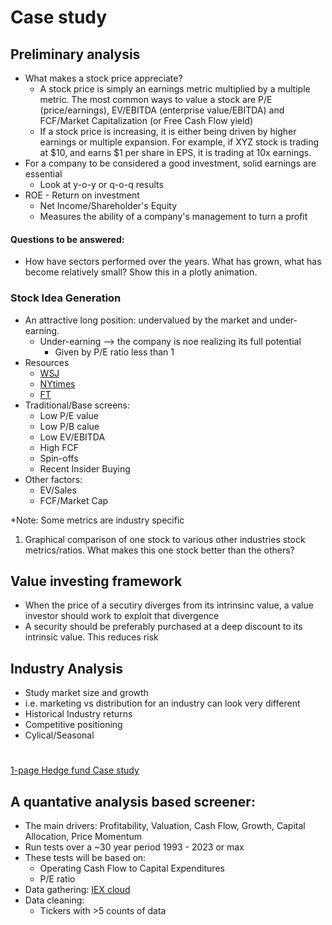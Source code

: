 # Case study

## Preliminary analysis
- What makes a stock price appreciate?
  - A stock price is simply an earnings metric multiplied by a multiple metric. The most common ways to value a stock are P/E (price/earnings), EV/EBITDA (enterprise value/EBITDA) and FCF/Market Capitalization (or Free Cash Flow yield)
  - If a stock price is increasing, it is either being driven by higher earnings or multiple expansion. For example, if XYZ stock is trading at $10, and earns $1 per share in EPS, it is trading at 10x earnings.
- For a company to be considered a good investment, solid earnings are essential
  - Look at y-o-y or q-o-q results
- ROE - Return on investment
  - Net Income/Shareholder's Equity
  - Measures the ability of a company's management to turn a profit

#### Questions to be answered:
- How have sectors performed over the years. What has grown, what has become relatively small? Show this in a plotly animation.

### Stock Idea Generation
- An attractive long position: undervalued by the market and under-earning.
  - Under-earning --> the company is noe realizing its full potential
    - Given by P/E ratio less than 1
- Resources
  - [WSJ](https://www.wsj.com/)
  - [NYtimes](https://www.nytimes.com/)
  - [FT](https://www.ft.com/)
- Traditional/Base screens:
  - Low P/E value
  - Low P/B calue
  - Low EV/EBITDA
  - High FCF
  - Spin-offs
  - Recent Insider Buying
- Other factors:
  - EV/Sales
  - FCF/Market Cap

*Note: Some metrics are industry specific

1. Graphical comparison of one stock to various other industries stock metrics/ratios. What makes this one stock better than the others?

## Value investing framework
- When the price of a secutiry diverges from its intrinsinc value, a value investor should work to exploit that divergence
- A security should be preferably purchased at a deep discount to its intrinsic value. This reduces risk

 ## Industry Analysis
 - Study market size and growth
  - i.e. marketing vs distribution for an industry can look very different
 - Historical Industry returns
 - Competitive positioning
  - Cylical/Seasonal
    
#
[1-page Hedge fund Case study](https://www.streetofwalls.com/finance-training-courses/hedge-fund-training/hedge-fund-case-study-1-page/)

## A quantative analysis based screener:
- The main drivers: Profitability, Valuation, Cash Flow, Growth, Capital Allocation, Price Momentum
- Run tests over a ~30 year period 1993 - 2023 or max
- These tests will be based on:
  - Operating Cash Flow to Capital Expenditures
  - P/E ratio
- Data gathering: [IEX cloud](https://iexcloud.io/docs/api-basics)
- Data cleaning:
  - Tickers with >5 counts of data

